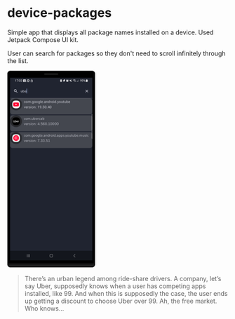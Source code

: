 # device-packages

Simple app that displays all package names installed on a device. Used Jetpack Compose UI kit.

User can search for packages so they don't need to scroll infinitely through the list.


<img src="assets/app_sample.png" alt="drawing" style="width:200px;"/>

> There’s an urban legend among ride-share drivers. A company, let’s say Uber, supposedly knows when a user has competing apps installed, like 99. And when this is supposedly the case, the user ends up getting a discount to choose Uber over 99. Ah, the free market. Who knows...


